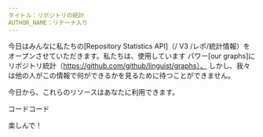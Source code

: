 ```yaml
---
タイトル：リポジトリの統計
AUTHOR_NAME：リテーナ入り
---
```


今日はみんなに私たちの[Repository Statistics API]（/ V3 /レポ/統計情報）をオープンさせていただきます。私たちは、使用しています
パワー[our graphs]にリポジトリ統計（https://github.com/github/linguist/graphs）、
しかし、我々は他の人がこの情報で何ができるかを見るために待つことができません。

今日から、これらのリソースはあなたに利用できます。

コードコード

楽しんで！
